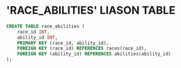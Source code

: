 # 'RACE_ABILITIES' LIASON TABLE

```sql
CREATE TABLE race_abilities (
    race_id INT,
    ability_id INT,
    PRIMARY KEY (race_id, ability_id),
    FOREIGN KEY (race_id) REFERENCES races(race_id),
    FOREIGN KEY (ability_id) REFERENCES abilities(ability_id)
);
```
